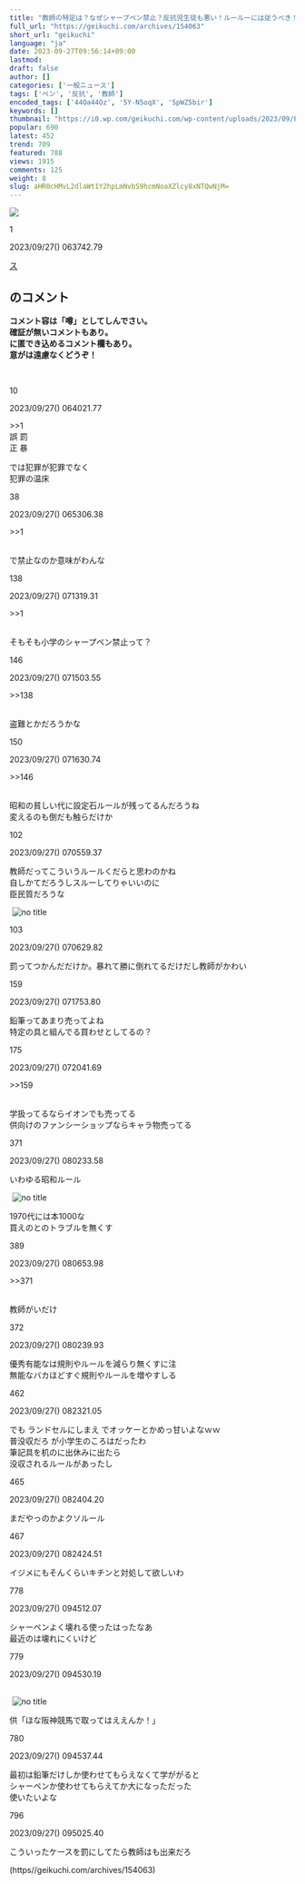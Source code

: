 ```yaml
---
title: "教師の特定は？なぜシャープペン禁止？反抗児生徒も悪い！ルールーには従うべき！？"
full_url: "https://geikuchi.com/archives/154063"
short_url: "geikuchi"
language: "ja"
date: 2023-09-27T09:56:14+09:00
lastmod: 
draft: false
author: []
categories: ['一般ニュース']
tags: ['ペン', '反抗', '教師']
encoded_tags: ['44Oa44Oz', '5Y-N5oqX', '5pWZ5bir']
keywords: []
thumbnail: "https://i0.wp.com/geikuchi.com/wp-content/uploads/2023/09/P1240668.jpg?fit=1024%2C683&ssl=1"
popular: 690
latest: 452
trend: 709
featured: 788
views: 1915
comments: 125
weight: 8
slug: aHR0cHMvL2dlaWt1Y2hpLmNvbS9hcmNoaXZlcy8xNTQwNjM=
---
```


![](https://i0.wp.com/geikuchi.com/wp-content/uploads/2023/09/P1240668.jpg?fit=1024%2C683&ssl=1)

<div><p class='t_h'><p>1 <p> 2023/09/27() 063742.79 </p></p></p> <p> </p> <p><a rel='noopener' target='_blank' href='https//asahi.5ch.net/test/read.cgi/newsplus/1695764262/'>ス</a></p> <h2>のコメント</h2> <strong><p>コメント容は「噂」としてしんでさい。<br> 確証が無いコメントもあり。<br> に匿でき込めるコメント欄もあり。<br> 意がは遠慮なくどうぞ！<br></p></strong> <br><p></p> <p class='t_h t_i'><p>10 <p> 2023/09/27() 064021.77 </p></p></p> <p> >>1<br> 誤 罰<br> 正 暴 </p> <p>では犯罪が犯罪でなく<br> 犯罪の温床</p> <p> </p> <p class='t_h t_i'><p>38 <p> 2023/09/27() 065306.38 </p></p></p> <p class='t_b t_i'><p> <p class='anchor'>>>1</p><br> で禁止なのか意味がわんな </p></p> <p> </p> <p class='t_h t_i'><p>138 <p> 2023/09/27() 071319.31 </p></p></p> <p class='t_b t_i'><p> <p class='anchor'>>>1</p><br> そもそも小学のシャープペン禁止って？ </p></p> <p> </p> <p class='t_h t_i'><p>146 <p> 2023/09/27() 071503.55 </p></p></p> <p class='t_b t_i'><p> <p class='anchor'>>>138</p><br> 盗難とかだろうかな </p></p> <p> </p> <p class='t_h t_i'><p>150 <p> 2023/09/27() 071630.74 </p></p></p> <p class='t_b t_i'><p> <p class='anchor'>>>146</p><br> 昭和の貧しい代に設定石ルールが残ってるんだろうね<br> 変えるのも倒だも触らだけか </p></p> <p> </p> <p class='t_h'><p>102 <p> 2023/09/27() 070559.37 </p></p></p> <p> 教師だってこういうルールくだらと思わのかね<br> 自しかてだろうしスルーしてりゃいいのに<br> 臣民質だろうな </p> <p><img class='image pict' src='https//i0.wp.com/geikuchi.com/wp-content/uploads/2023/09/FZX6aNn-scaled.jpg?w=1256&ssl=1' alt='no title' border='0' hspace='5'></p> <p> </p> <p class='t_h'><p>103 <p> 2023/09/27() 070629.82 </p></p></p> <p class='t_b'><p> 罰ってつかんだだけか。暴れて勝に倒れてるだけだし教師がかわい </p></p> <p> </p> <p class='t_h'><p>159 <p> 2023/09/27() 071753.80 </p></p></p> <p class='t_b'><p> 鉛筆ってあまり売ってよね<br> 特定の具と組んでる買わせとしてるの？ </p></p> <p> </p> <p class='t_h t_i'><p>175 <p> 2023/09/27() 072041.69 </p></p></p> <p class='t_b t_i'><p> <p class='anchor'>>>159</p><br> 学扱ってるならイオンでも売ってる<br> 供向けのファンシーショップならキャラ物売ってる </p></p> <p> </p> <p class='t_h'><p>371 <p> 2023/09/27() 080233.58 </p></p></p> <p> いわゆる昭和ルール </p> <p><img class='image pict' src='https//i0.wp.com/geikuchi.com/wp-content/uploads/2023/09/P1240668.jpg?w=1256&ssl=1' alt='no title' border='0' hspace='5'></p> <p>1970代には本1000な<br> 買えのとのトラブルを無くす</p> <p> </p> <p class='t_h t_i'><p>389 <p> 2023/09/27() 080653.98 </p></p></p> <p class='t_b t_i'><p> <p class='anchor'>>>371</p><br> 教師がいだけ </p></p> <p> </p> <p class='t_h'><p>372 <p> 2023/09/27() 080239.93 </p></p></p> <p class='t_b'><p> 優秀有能なは規則やルールを減らり無くすに注<br> 無能なバカほどすぐ規則やルールを増やすしる </p></p> <p> </p> <p class='t_h'><p>462 <p> 2023/09/27() 082321.05 </p></p></p> <p class='t_b'><p> でも ランドセルにしまえ でオッケーとかめっ甘いよなｗｗ<br> 普没収だろ が小学生のころはだったわ<br> 筆記具を机のに出休みに出たら<br> 没収されるルールがあったし </p></p> <p> </p> <p class='t_h'><p>465 <p> 2023/09/27() 082404.20 </p></p></p> <p class='t_b'><p> まだやっのかよクソルール </p></p> <p> </p> <p class='t_h'><p>467 <p> 2023/09/27() 082424.51 </p></p></p> <p class='t_b'><p> イジメにもそんくらいキチンと対処して欲しいわ </p></p> <p> </p> <p class='t_h'><p>778 <p> 2023/09/27() 094512.07 </p></p></p> <p class='t_b'><p> シャーペンよく壊れる使ったはったなあ<br> 最近のは壊れにくいけど </p></p> <p> </p> <p class='t_h'><p>779 <p> 2023/09/27() 094530.19 </p></p></p> <p><br> <img class='image pict' src='https//i0.wp.com/geikuchi.com/wp-content/uploads/2023/09/o1433163315268176097.jpg?w=1256&ssl=1' alt='no title' border='0' hspace='5'></p> <p>供「ほな阪神競馬で取ってはええんか！」</p> <p> </p> <p class='t_h'><p>780 <p> 2023/09/27() 094537.44 </p></p></p> <p class='t_b'><p> 最初は鉛筆だけしか使わせてもらえなくて学ががると<br> シャーペンか使わせてもらえてか大になっただった<br> 使いたいよな </p></p> <p> </p> <p class='t_h'><p>796 <p> 2023/09/27() 095025.40 </p></p></p> <p class='t_b'><p> こういったケースを罰にしてたら教師はも出来だろ </p></p> <p> </p> </div>

(https//geikuchi.com/archives/154063)
